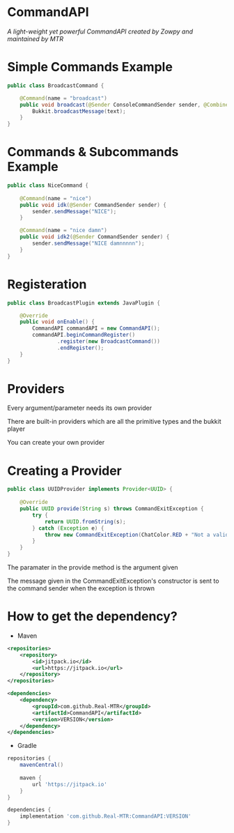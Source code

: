 # CommandAPI
_A light-weight yet powerful CommandAPI created by Zowpy and maintained by MTR_

# Simple Commands Example

```java
public class BroadcastCommand {

    @Command(name = "broadcast")
    public void broadcast(@Sender ConsoleCommandSender sender, @Combined String text) {
        Bukkit.broadcastMessage(text);
    }
}
```

# Commands & Subcommands Example
```java
public class NiceCommand {
    
    @Command(name = "nice")
    public void idk(@Sender CommandSender sender) {
        sender.sendMessage("NICE");
    }

    @Command(name = "nice damn")
    public void idk2(@Sender CommandSender sender) {
        sender.sendMessage("NICE damnnnnn");
    }
}
```

# Registeration

```java
public class BroadcastPlugin extends JavaPlugin {

    @Override
    public void onEnable() {
        CommandAPI commandAPI = new CommandAPI();
        commandAPI.beginCommandRegister()
                .register(new BroadcastCommand())
                .endRegister();
    }
}
```

# Providers

Every argument/parameter needs its own provider

There are built-in providers which are all the primitive types and the bukkit player

You can create your own provider

# Creating a Provider

```java
public class UUIDProvider implements Provider<UUID> {
    
    @Override
    public UUID provide(String s) throws CommandExitException {
        try {
            return UUID.fromString(s);
        } catch (Exception e) {
            throw new CommandExitException(ChatColor.RED + "Not a valid uuid");
        }
    }
}
```

The paramater in the provide method is the argument given

The message given in the CommandExitException's constructor is sent to the command sender when the exception is thrown

# How to get the dependency?
- Maven
```xml
<repositories>
    <repository>
        <id>jitpack.io</id>
        <url>https://jitpack.io</url>
    </repository>
</repositories>
```
```xml
<dependencies>
    <dependency>
        <groupId>com.github.Real-MTR</groupId>
        <artifactId>CommandAPI</artifactId>
        <version>VERSION</version>
    </dependency>
</dependencies>
```
- Gradle
```groovy
repositories {
    mavenCentral()
    
    maven { 
        url 'https://jitpack.io'
    }
}

dependencies {
    implementation 'com.github.Real-MTR:CommandAPI:VERSION'
}
```